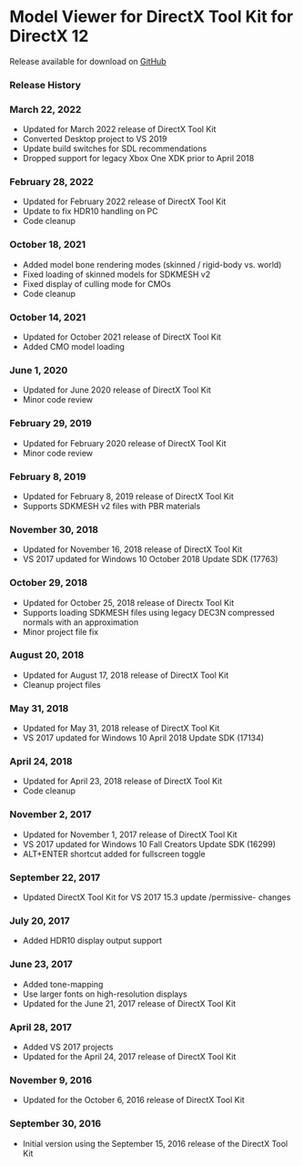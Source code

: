 # Model Viewer for DirectX Tool Kit for DirectX 12

Release available for download on [GitHub](https://github.com/walbourn/directxtk12modelviewer/releases)

### Release History

### March 22, 2022
* Updated for March 2022 release of DirectX Tool Kit
* Converted Desktop project to VS 2019
* Update build switches for SDL recommendations
* Dropped support for legacy Xbox One XDK prior to April 2018

### **February 28, 2022**
* Updated for February 2022 release of DirectX Tool Kit
* Update to fix HDR10 handling on PC
* Code cleanup

### October 18, 2021
* Added model bone rendering modes (skinned / rigid-body vs. world)
* Fixed loading of skinned models for SDKMESH v2
* Fixed display of culling mode for CMOs
* Code cleanup

### October 14, 2021
* Updated for October 2021 release of DirectX Tool Kit
* Added CMO model loading

### June 1, 2020
* Updated for June 2020 release of DirectX Tool Kit
* Minor code review

### February 29, 2019
* Updated for February 2020 release of DirectX Tool Kit
* Minor code review

### February 8, 2019
* Updated for February 8, 2019 release of DirectX Tool Kit
* Supports SDKMESH v2 files with PBR materials

### November 30, 2018
* Updated for November 16, 2018 release of DirectX Tool Kit
* VS 2017 updated for Windows 10 October 2018 Update SDK (17763)

### October 29, 2018
* Updated for October 25, 2018 release of Directx Tool Kit
* Supports loading SDKMESH files using legacy DEC3N compressed normals with an approximation
* Minor project file fix

### August 20, 2018
* Updated for August 17, 2018 release of DirectX Tool Kit
* Cleanup project files

### May 31, 2018
* Updated for May 31, 2018 release of DirectX Tool Kit
* VS 2017 updated for Windows 10 April 2018 Update SDK (17134)

### April 24, 2018
* Updated for April 23, 2018 release of DirectX Tool Kit
* Code cleanup

### November 2, 2017
* Updated for November 1, 2017 release of DirectX Tool Kit
* VS 2017 updated for Windows 10 Fall Creators Update SDK (16299)
* ALT+ENTER shortcut added for fullscreen toggle

### September 22, 2017
* Updated DirectX Tool Kit for VS 2017 15.3 update /permissive- changes

### July 20, 2017
* Added HDR10 display output support

### June 23, 2017
* Added tone-mapping
* Use larger fonts on high-resolution displays
* Updated for the June 21, 2017 release of DirectX Tool Kit

### April 28, 2017
* Added VS 2017 projects
* Updated for the April 24, 2017 release of DirectX Tool Kit

### November 9, 2016
* Updated for the October 6, 2016 release of DirectX Tool Kit

### September 30, 2016
* Initial version using the September 15, 2016 release of the DirectX Tool Kit
